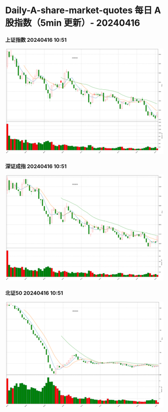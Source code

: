 
# Daily-A-share-market-quotes 每日 A 股指数（5min 更新）- 20240416

### 上证指数 20240416 10:51
![](./fig/2024/4/20240416-sh000001.png)

### 深证成指 20240416 10:51
![](./fig/2024/4/20240416-sz399001.png)

### 北证50 20240416 10:51
![](./fig/2024/4/20240416-bj899050.png)
